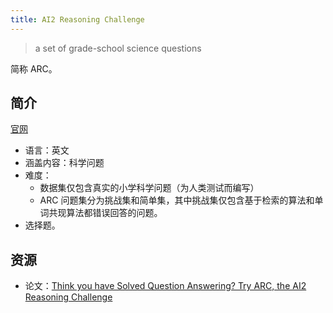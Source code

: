 ```yaml
---
title: AI2 Reasoning Challenge
---
```


> a set of grade-school science questions

简称 ARC。

## 简介
[官网](https://allenai.org/data/arc)

* 语言：英文
* 涵盖内容：科学问题
* 难度：
  * 数据集仅包含真实的小学科学问题（为人类测试而编写）
  * ARC 问题集分为挑战集和简单集，其中挑战集仅包含基于检索的算法和单词共现算法都错误回答的问题。
* 选择题。

## 资源
* 论文：[Think you have Solved Question Answering? Try ARC, the AI2 Reasoning Challenge](https://arxiv.org/abs/1803.05457)
